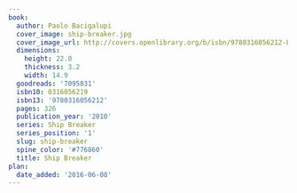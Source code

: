 ```yaml
---
book:
  author: Paolo Bacigalupi
  cover_image: ship-breaker.jpg
  cover_image_url: http://covers.openlibrary.org/b/isbn/9780316056212-L.jpg
  dimensions:
    height: 22.0
    thickness: 3.2
    width: 14.9
  goodreads: '7095831'
  isbn10: 0316056219
  isbn13: '9780316056212'
  pages: 326
  publication_year: '2010'
  series: Ship Breaker
  series_position: '1'
  slug: ship-breaker
  spine_color: '#776860'
  title: Ship Breaker
plan:
  date_added: '2016-06-08'
---
```

